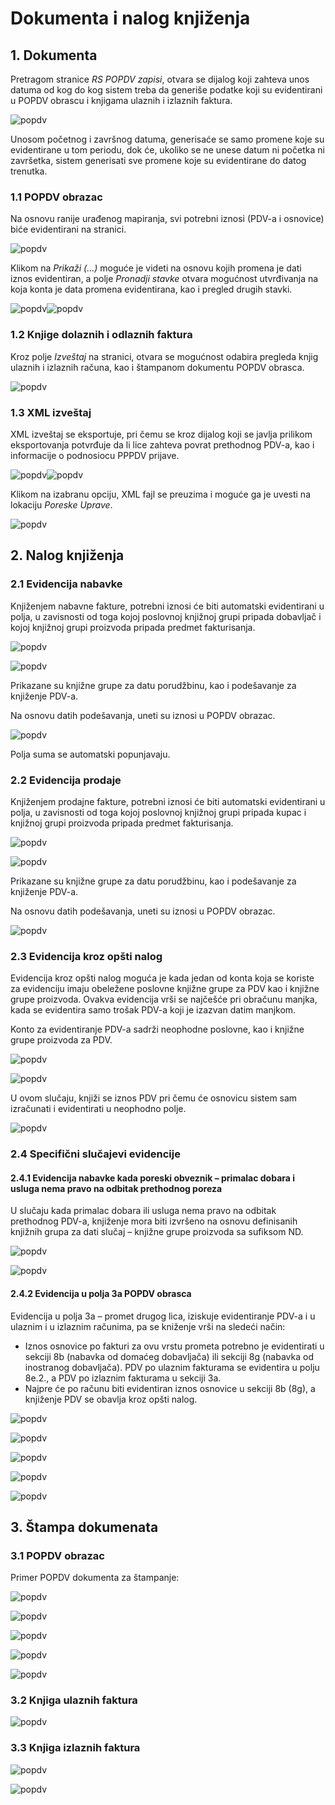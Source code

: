 # **Dokumenta i nalog knjiženja**

## **1. Dokumenta**
Pretragom stranice *RS POPDV zapisi*, otvara se dijalog koji zahteva unos datuma od kog do kog sistem treba da generiše podatke koji su evidentirani u POPDV obrascu i knjigama ulaznih i izlaznih faktura.

![popdv](../assets/POPDV/popdv27.png)

Unosom početnog i završnog datuma, generisaće se samo promene koje su evidentirane u tom periodu, dok će, ukoliko se ne unese datum ni početka ni završetka, sistem generisati sve promene koje su evidentirane do datog trenutka.

### **1.1 POPDV obrazac**

Na osnovu ranije urađenog mapiranja, svi potrebni iznosi (PDV-a i osnovice) biće evidentirani na stranici.

![popdv](../assets/POPDV/popdv28.png)

Klikom na *Prikaži (...)* moguće je videti na osnovu kojih promena je dati iznos evidentiran, a polje *Pronadji stavke* otvara mogućnost utvrđivanja na koja konta je data promena evidentirana, kao i pregled drugih stavki.

![popdv](../assets/POPDV/popdv29.png)![popdv](../assets/POPDV/popdv30.png)

### **1.2 Knjige dolaznih i odlaznih faktura**

Kroz polje *Izveštaj* na stranici, otvara se mogućnost odabira pregleda knjig ulaznih i izlaznih računa, kao i štampanom dokumentu POPDV obrasca.

![popdv](../assets/POPDV/popdv31.png)

### **1.3 XML izveštaj**

XML izveštaj se eksportuje, pri čemu se kroz dijalog koji se javlja prilikom eksportovanja potvrđuje da li lice zahteva povrat prethodnog PDV-a, kao i informacije o podnosiocu PPPDV prijave. 

![popdv](../assets/POPDV/popdv32.png)![popdv](../assets/POPDV/popdv33.png)

Klikom na izabranu opciju, XML fajl se preuzima i moguće ga je uvesti na lokaciju *Poreske Uprave*.

![popdv](../assets/POPDV/popdv34.png)

## **2. Nalog knjiženja**

### **2.1 Evidencija nabavke**

Knjiženjem nabavne fakture, potrebni iznosi će biti automatski evidentirani u polja, u zavisnosti od toga kojoj poslovnoj knjižnoj grupi pripada dobavljač i kojoj knjižnoj grupi proizvoda pripada predmet fakturisanja.

![popdv](../assets/POPDV/popdv35.png)

![popdv](../assets/POPDV/popdv36.png)

Prikazane su knjižne grupe za datu porudžbinu, kao i podešavanje za knjiženje PDV-a.

Na osnovu datih podešavanja, uneti su iznosi u POPDV obrazac.

![popdv](../assets/POPDV/popdv37.png)

Polja suma se automatski popunjavaju.

### **2.2 Evidencija prodaje**

Knjiženjem prodajne fakture, potrebni iznosi će biti automatski evidentirani u polja, u zavisnosti od toga kojoj poslovnoj knjižnoj grupi pripada kupac i knjižnoj grupi proizvoda pripada predmet fakturisanja.

![popdv](../assets/POPDV/popdv38.png)

![popdv](../assets/POPDV/popdv39.png)

Prikazane su knjižne grupe za datu porudžbinu, kao i podešavanje za knjiženje PDV-a.

Na osnovu datih podešavanja, uneti su iznosi u POPDV obrazac.

![popdv](../assets/POPDV/popdv40.png)

### **2.3 Evidencija kroz opšti nalog**

Evidencija kroz opšti nalog moguća je kada jedan od konta koja se koriste za evidenciju imaju obeležene poslovne knjižne grupe za PDV kao i knjižne grupe proizvoda. Ovakva evidencija vrši se najčešće pri obračunu manjka, kada se evidentira samo trošak PDV-a koji je izazvan datim manjkom. 

Konto za evidentiranje PDV-a sadrži neophodne poslovne, kao i knjižne grupe proizvoda za PDV.

![popdv](../assets/POPDV/popdv41.png)

![popdv](../assets/POPDV/popdv42.png)

U ovom slučaju, knjiži se iznos PDV pri čemu će osnovicu sistem sam izračunati i evidentirati u neophodno polje.

![popdv](../assets/POPDV/popdv43.png)

### **2.4 Specifični slučajevi evidencije**

#### **2.4.1 Evidencija nabavke kada poreski obveznik – primalac dobara i usluga nema pravo na odbitak prethodnog poreza**

U slučaju kada primalac dobara ili usluga nema pravo na odbitak prethodnog PDV-a, knjiženje mora biti izvršeno na osnovu definisanih knjižnih grupa za dati slučaj – knjižne grupe proizvoda sa sufiksom ND.

![popdv](../assets/POPDV/popdv44.png)

![popdv](../assets/POPDV/popdv45.png)

#### **2.4.2 Evidencija u polja 3a POPDV obrasca**

Evidencija u polja 3a – promet drugog lica, iziskuje evidentiranje PDV-a i u ulaznim i u izlaznim računima, pa se kniženje vrši na sledeći način:
- Iznos osnovice po fakturi za ovu vrstu prometa potrebno je evidentirati u sekciji 8b (nabavka od domaćeg dobavljača) ili sekciji 8g (nabavka od inostranog dobavljača). PDV po ulaznim fakturama se evidentira u polju 8e.2., a PDV po izlaznim fakturama u sekciji 3a.
- Najpre će po računu biti evidentiran iznos osnovice u sekciji 8b (8g), a knjiženje PDV se obavlja kroz opšti nalog.

![popdv](../assets/POPDV/popdv46.png)

![popdv](../assets/POPDV/popdv47.png)

![popdv](../assets/POPDV/popdv48.png)

![popdv](../assets/POPDV/popdv49.png)

![popdv](../assets/POPDV/popdv50.png)

## **3. Štampa dokumenata**

### **3.1 POPDV obrazac**

Primer POPDV dokumenta za štampanje:

![popdv](../assets/POPDV/popdv51.png)

![popdv](../assets/POPDV/popdv52.png)

![popdv](../assets/POPDV/popdv53.png)

![popdv](../assets/POPDV/popdv54.png)

![popdv](../assets/POPDV/popdv55.png)

### **3.2 Knjiga ulaznih faktura**

![popdv](../assets/POPDV/popdv56.png)

### **3.3 Knjiga izlaznih faktura**

![popdv](../assets/POPDV/popdv57.png)

![popdv](../assets/POPDV/popdv58.png)
